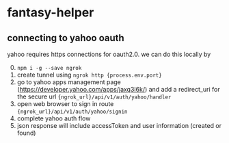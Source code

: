 # fantasy-helper #

## connecting to yahoo oauth

yahoo requires https connections for oauth2.0. we can do this locally by

0. `npm i -g --save ngrok`
1. create tunnel using `ngrok http {process.env.port}`
2. go to yahoo apps management page (https://developer.yahoo.com/apps/jaxq3I6k/) and add a redirect_uri for the secure url `{ngrok_url}/api/v1/auth/yahoo/handler`
3. open web browser to sign in route `{ngrok_url}/api/v1/auth/yahoo/signin`
4. complete yahoo auth flow
5. json response will include accessToken and user information (created or found)